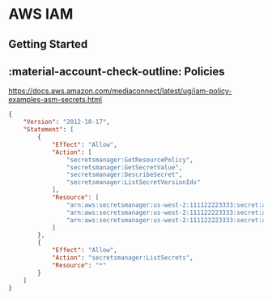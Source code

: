 # AWS IAM

## Getting Started

## :material-account-check-outline: Policies

https://docs.aws.amazon.com/mediaconnect/latest/ug/iam-policy-examples-asm-secrets.html

```json
{
    "Version": "2012-10-17",
    "Statement": [
        {
            "Effect": "Allow",
            "Action": [
                "secretsmanager:GetResourcePolicy",
                "secretsmanager:GetSecretValue",
                "secretsmanager:DescribeSecret",
                "secretsmanager:ListSecretVersionIds"
            ],
            "Resource": [
                "arn:aws:secretsmanager:us-west-2:111122223333:secret:aes128-1a2b3c",
                "arn:aws:secretsmanager:us-west-2:111122223333:secret:aes192-4D5e6F",
                "arn:aws:secretsmanager:us-west-2:111122223333:secret:aes256-7g8H9i"
            ]
        },
        {
            "Effect": "Allow",
            "Action": "secretsmanager:ListSecrets",
            "Resource": "*"
        }
    ]
}
```
